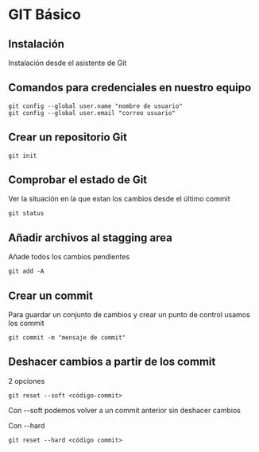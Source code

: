 # GIT Básico

## Instalación

Instalación desde el asistente de Git

## Comandos para credenciales en nuestro equipo

``` 
git config --global user.name "nombre de usuario"
git config --global user.email "correo usuario"
``` 

## Crear un repositorio Git

``` 
git init
``` 

## Comprobar el estado de Git

Ver la situación en la que estan los cambios desde
el último commit

``` 
git status
``` 

## Añadir archivos al stagging area

Añade todos los cambios pendientes

``` 
git add -A
``` 

## Crear un commit

Para guardar un conjunto de cambios
y crear un punto de control usamos los commit

``` 
git commit -m "mensaje de commit"
```

## Deshacer cambios a partir de los commit

2 opciones

``` 
git reset --soft <código-commit>
```

Con --soft podemos volver a un commit anterior sin
deshacer cambios

Con --hard 


``` 
git reset --hard <código commit>
``` 

